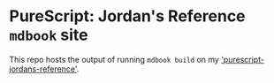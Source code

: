 # PureScript: Jordan's Reference `mdbook` site

This repo hosts the output of running `mdbook build` on my ['purescript-jordans-reference'](https://github.com/JordanMartinez/purescript-jordans-reference).
